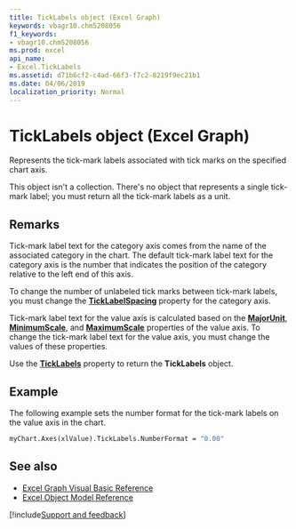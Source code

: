 ```yaml
---
title: TickLabels object (Excel Graph)
keywords: vbagr10.chm5208056
f1_keywords:
- vbagr10.chm5208056
ms.prod: excel
api_name:
- Excel.TickLabels
ms.assetid: d71b6cf2-c4ad-66f3-f7c2-8219f9ec21b1
ms.date: 04/06/2019
localization_priority: Normal
---
```



# TickLabels object (Excel Graph)

Represents the tick-mark labels associated with tick marks on the specified chart axis. 

This object isn't a collection. There's no object that represents a single tick-mark label; you must return all the tick-mark labels as a unit.

## Remarks

Tick-mark label text for the category axis comes from the name of the associated category in the chart. The default tick-mark label text for the category axis is the number that indicates the position of the category relative to the left end of this axis. 

To change the number of unlabeled tick marks between tick-mark labels, you must change the **[TickLabelSpacing](excel.ticklabelspacing.md)** property for the category axis.

Tick-mark label text for the value axis is calculated based on the **[MajorUnit](excel.majorunit.md)**, **[MinimumScale](excel.minimumscale.md)**, and **[MaximumScale](excel.maximumscale.md)** properties of the value axis. To change the tick-mark label text for the value axis, you must change the values of these properties.

Use the **[TickLabels](excel.ticklabels-graph-property.md)** property to return the **TickLabels** object. 



## Example

The following example sets the number format for the tick-mark labels on the value axis in the chart.

```vb
myChart.Axes(xlValue).TickLabels.NumberFormat = "0.00"
```

## See also

- [Excel Graph Visual Basic Reference](overview/excel/graph-visual-basic-reference.md)
- [Excel Object Model Reference](overview/excel/object-model.md)

[!include[Support and feedback](~/includes/feedback-boilerplate.md)]
